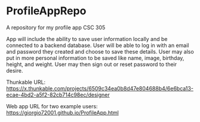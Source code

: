 # ProfileAppRepo
A repository for my profile app CSC 305

App will include the ability to save user information locally and be connected to a backend database. User will be able to log in with an email and password they created and choose to save these details. 
User may also put in more personal information to be saved like name, image, birthday, height, and weight. User may then sign out or reset password to their desire.

Thunkable URL: https://x.thunkable.com/projects/6509c34ea0b8d47e804688b4/6e6bca13-ecae-4bd2-a5f2-82cb714c98ec/designer

Web app URL for two example users: https://giorgio72001.github.io/ProfileApp.html
